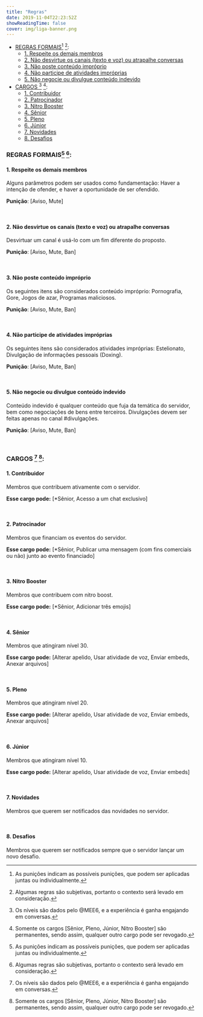 ```yaml
---
title: "Regras"
date: 2019-11-04T22:23:52Z
showReadingTime: false
cover: img/liga-banner.png
---
```


- [REGRAS FORMAIS[^1] [^2]:](#regras-formais1-2)
  - [1. Respeite os demais membros](#1-respeite-os-demais-membros)
  - [2. Não desvirtue os canais (texto e voz) ou atrapalhe conversas](#2-n%c3%a3o-desvirtue-os-canais-texto-e-voz-ou-atrapalhe-conversas)
  - [3. Não poste conteúdo impróprio](#3-n%c3%a3o-poste-conte%c3%bado-impr%c3%b3prio)
  - [4. Não participe de atividades impróprias](#4-n%c3%a3o-participe-de-atividades-impr%c3%b3prias)
  - [5. Não negocie ou divulgue conteúdo indevido](#5-n%c3%a3o-negocie-ou-divulgue-conte%c3%bado-indevido)
- [CARGOS [^3] [^4]:](#cargos-3-4)
  - [1. Contribuidor](#1-contribuidor)
  - [2. Patrocinador](#2-patrocinador)
  - [3. Nitro Booster](#3-nitro-booster)
  - [4. Sênior](#4-s%c3%aanior)
  - [5. Pleno](#5-pleno)
  - [6. Júnior](#6-j%c3%banior)
  - [7. Novidades](#7-novidades)
  - [8. Desafios](#8-desafios)

### REGRAS FORMAIS[^1] [^2]:

[^1]: As punições indicam as possíveis punições, que podem ser aplicadas juntas ou individualmente.
[^2]: Algumas regras são subjetivas,  portanto o contexto será levado em consideração.
  
#### 1. Respeite os demais membros
Alguns parâmetros podem ser usados como fundamentação: Haver a intenção de ofender, e haver a oportunidade de ser ofendido.

**Punição**: [Aviso, Mute]

<br>

#### 2. Não desvirtue os canais (texto e voz) ou atrapalhe conversas
Desvirtuar um canal é usá-lo com um fim diferente do proposto.

**Punição**: [Aviso, Mute, Ban]

<br>

#### 3. Não poste conteúdo impróprio
Os seguintes itens são considerados conteúdo impróprio: Pornografia, Gore, Jogos de azar, Programas maliciosos.

**Punição**: [Aviso, Mute, Ban]

<br>

#### 4. Não participe de atividades impróprias
Os seguintes itens são considerados atividades impróprias: Estelionato, Divulgação de informações pessoais (Doxing).

**Punição**: [Aviso, Mute, Ban]

<br>

#### 5. Não negocie ou divulgue conteúdo indevido
Conteúdo indevido é qualquer conteúdo que fuja da temática do servidor, bem como negociações de bens entre terceiros.
Divulgações devem ser feitas apenas no canal #divulgações.

**Punição**: [Aviso, Mute, Ban]

<br>

### CARGOS [^3] [^4]:
[^3]: Os níveis são dados pelo @MEE6, e a experiência é ganha engajando em conversas.
[^4]: Somente os cargos [Sênior, Pleno, Júnior, Nitro Booster] são permanentes, sendo assim, qualquer outro cargo pode ser revogado.

#### 1. Contribuidor
Membros que contribuem ativamente com o servidor.

**Esse cargo pode:** [*Sênior, Acesso a um chat exclusivo]

<br>

#### 2. Patrocinador
Membros que financiam os eventos do servidor.

**Esse cargo pode:** [*Sênior, Publicar uma mensagem (com fins comerciais ou não) junto ao evento financiado]

<br>

#### 3. Nitro Booster
Membros que contribuem com nitro boost.

**Esse cargo pode:** [*Sênior, Adicionar três emojis]

<br>

#### 4. Sênior
Membros que atingiram nível 30.

**Esse cargo pode:** [Alterar apelido, Usar atividade de voz, Enviar embeds, Anexar arquivos]

<br>

#### 5. Pleno
Membros que atingiram nível 20.

**Esse cargo pode:** [Alterar apelido, Usar atividade de voz, Enviar embeds, Anexar arquivos]

<br>

#### 6. Júnior
Membros que atingiram nível 10.

**Esse cargo pode:** [Alterar apelido, Usar atividade de voz, Enviar embeds]

<br>

#### 7. Novidades
Membros que querem ser notificados das novidades no servidor.

<br>

#### 8. Desafios
Membros que querem ser notificados sempre que o servidor lançar um novo desafio.

